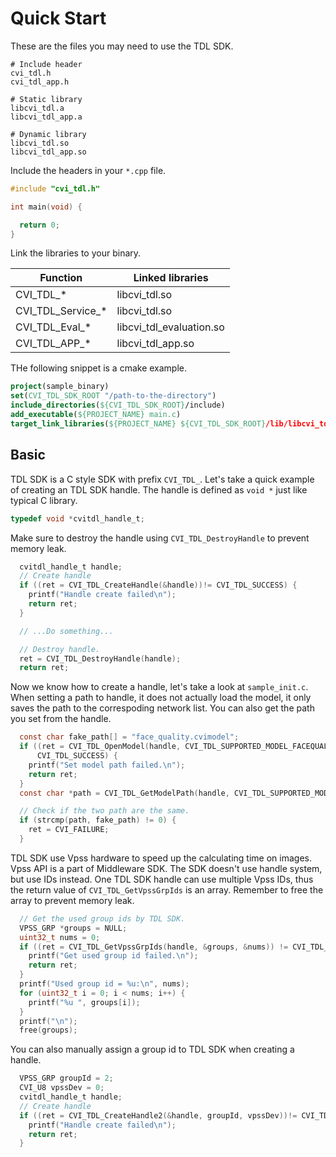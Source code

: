 # Quick Start

These are the files you may need to use the TDL SDK.

``` shell
# Include header
cvi_tdl.h
cvi_tdl_app.h

# Static library
libcvi_tdl.a
libcvi_tdl_app.a

# Dynamic library
libcvi_tdl.so
libcvi_tdl_app.so
```

Include the headers in your ``*.cpp`` file.

```c
#include "cvi_tdl.h"

int main(void) {

  return 0;
}
```

Link the libraries to your binary.

| Function            | Linked libraries                      |
|---------------------|---------------------------------------|
| CVI_TDL_*            | libcvi_tdl.so                           |
| CVI_TDL_Service_*    | libcvi_tdl.so                           |
| CVI_TDL_Eval_*       | libcvi_tdl_evaluation.so                |
| CVI_TDL_APP_*        | libcvi_tdl_app.so                       |

THe following snippet is a cmake example.

```cmake
project(sample_binary)
set(CVI_TDL_SDK_ROOT "/path-to-the-directory")
include_directories(${CVI_TDL_SDK_ROOT}/include)
add_executable(${PROJECT_NAME} main.c)
target_link_libraries(${PROJECT_NAME} ${CVI_TDL_SDK_ROOT}/lib/libcvi_tdl.so)
```

## Basic

TDL SDK is a C style SDK with prefix ``CVI_TDL_``. Let's take a quick example of creating an TDL SDK handle. The handle is defined as ``void *`` just like typical C library.

```c
typedef void *cvitdl_handle_t;
```

Make sure to destroy the handle using ``CVI_TDL_DestroyHandle`` to prevent memory leak.

```c
  cvitdl_handle_t handle;
  // Create handle
  if ((ret = CVI_TDL_CreateHandle(&handle))!= CVI_TDL_SUCCESS) {
    printf("Handle create failed\n");
    return ret;
  }

  // ...Do something...

  // Destroy handle.
  ret = CVI_TDL_DestroyHandle(handle);
  return ret;
```

Now we know how to create a handle, let's take a look at ``sample_init.c``. When setting a path to handle, it does not actually load the model, it only saves the path to the correspoding network list. You can also get the path you set from the handle.

```c
  const char fake_path[] = "face_quality.cvimodel";
  if ((ret = CVI_TDL_OpenModel(handle, CVI_TDL_SUPPORTED_MODEL_FACEQUALITY, fake_path)) !=
      CVI_TDL_SUCCESS) {
    printf("Set model path failed.\n");
    return ret;
  }
  const char *path = CVI_TDL_GetModelPath(handle, CVI_TDL_SUPPORTED_MODEL_FACEQUALITY);

  // Check if the two path are the same.
  if (strcmp(path, fake_path) != 0) {
    ret = CVI_FAILURE;
  }
```

TDL SDK use Vpss hardware to speed up the calculating time on images. Vpss API is a part of Middleware SDK. The SDK doesn't use handle system, but use IDs instead. One TDL SDK handle can use multiple Vpss IDs, thus the return value of ``CVI_TDL_GetVpssGrpIds`` is an array. Remember to free the array to prevent memory leak.

```c
  // Get the used group ids by TDL SDK.
  VPSS_GRP *groups = NULL;
  uint32_t nums = 0;
  if ((ret = CVI_TDL_GetVpssGrpIds(handle, &groups, &nums)) != CVI_TDL_SUCCESS) {
    printf("Get used group id failed.\n");
    return ret;
  }
  printf("Used group id = %u:\n", nums);
  for (uint32_t i = 0; i < nums; i++) {
    printf("%u ", groups[i]);
  }
  printf("\n");
  free(groups);
```

You can also manually assign a group id to TDL SDK when creating a handle.

```c
  VPSS_GRP groupId = 2;
  CVI_U8 vpssDev = 0;
  cvitdl_handle_t handle;
  // Create handle
  if ((ret = CVI_TDL_CreateHandle2(&handle, groupId, vpssDev))!= CVI_TDL_SUCCESS) {
    printf("Handle create failed\n");
    return ret;
  }
```
